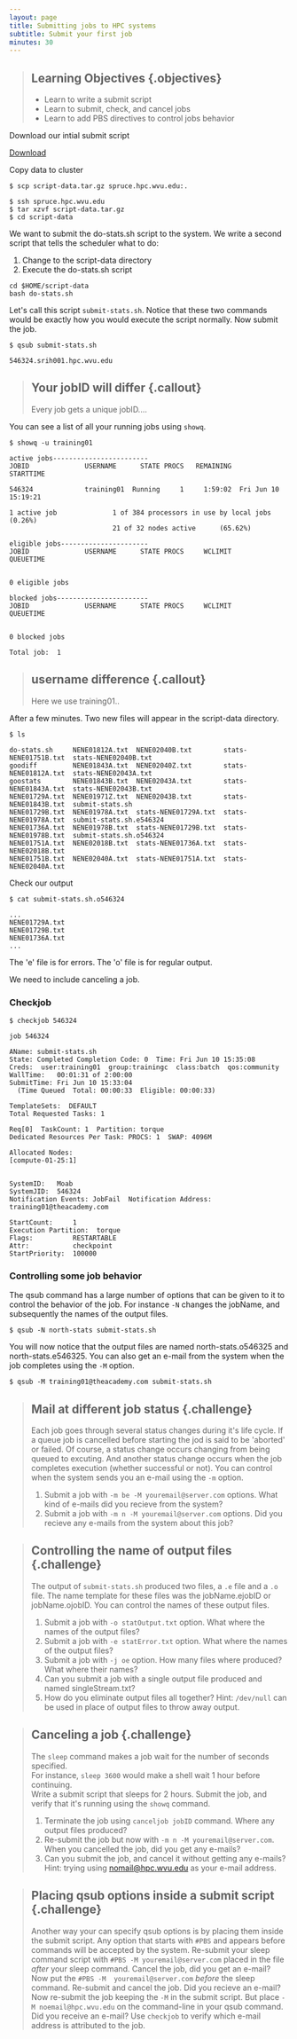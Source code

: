 ```yaml
---
layout: page
title: Submitting jobs to HPC systems
subtitle: Submit your first job
minutes: 30
---
```


> ## Learning Objectives {.objectives}
>
> * Learn to write a submit script
> * Learn to submit, check, and cancel jobs
> * Learn to add PBS directives to control jobs behavior


Download our intial submit script

[Download](https://wvuhpc.github.com/submitjobs-hpc/script-data.tar.gz)


Copy data to cluster

~~~ {.bash}
$ scp script-data.tar.gz spruce.hpc.wvu.edu:.
~~~

~~~ {.bash}
$ ssh spruce.hpc.wvu.edu
$ tar xzvf script-data.tar.gz
$ cd script-data
~~~

We want to submit the do-stats.sh script to the system.  We write a second 
script that tells the scheduler what to do:

1. Change to the script-data directory
2. Execute the do-stats.sh script

~~~
cd $HOME/script-data
bash do-stats.sh
~~~

Let's call this script `submit-stats.sh`. Notice that these two commands would 
be exactly how you would execute the script normally.  Now submit the job.

~~~ {.bash}
$ qsub submit-stats.sh
~~~
~~~ {.output}
546324.srih001.hpc.wvu.edu
~~~

> ## Your jobID will differ {.callout}
>
> Every job gets a unique jobID....

You can see a list of all your running jobs using `showq`.

~~~ {.bash}
$ showq -u training01
~~~
~~~ {.output}
active jobs------------------------
JOBID              USERNAME      STATE PROCS   REMAINING            STARTTIME

546324             training01  Running     1     1:59:02  Fri Jun 10 15:19:21

1 active job              1 of 384 processors in use by local jobs (0.26%)
						  21 of 32 nodes active      (65.62%)

eligible jobs----------------------
JOBID              USERNAME      STATE PROCS     WCLIMIT            QUEUETIME


0 eligible jobs   

blocked jobs-----------------------
JOBID              USERNAME      STATE PROCS     WCLIMIT            QUEUETIME


0 blocked jobs   

Total job:  1
~~~

> ## username difference {.callout}
>
> Here we use training01..


After a few minutes.  Two new files will appear in the script-data directory.

~~~ {.bash}
$ ls
~~~
~~~ {.output}
do-stats.sh     NENE01812A.txt  NENE02040B.txt        stats-NENE01751B.txt  stats-NENE02040B.txt
goodiff         NENE01843A.txt  NENE02040Z.txt        stats-NENE01812A.txt  stats-NENE02043A.txt
goostats        NENE01843B.txt  NENE02043A.txt        stats-NENE01843A.txt  stats-NENE02043B.txt
NENE01729A.txt  NENE01971Z.txt  NENE02043B.txt        stats-NENE01843B.txt  submit-stats.sh
NENE01729B.txt  NENE01978A.txt  stats-NENE01729A.txt  stats-NENE01978A.txt  submit-stats.sh.e546324
NENE01736A.txt  NENE01978B.txt  stats-NENE01729B.txt  stats-NENE01978B.txt  submit-stats.sh.o546324
NENE01751A.txt  NENE02018B.txt  stats-NENE01736A.txt  stats-NENE02018B.txt
NENE01751B.txt  NENE02040A.txt  stats-NENE01751A.txt  stats-NENE02040A.txt

~~~

Check our output

~~~ {.bash}
$ cat submit-stats.sh.o546324
~~~
~~~ {.output}
...
NENE01729A.txt
NENE01729B.txt
NENE01736A.txt
...
~~~

The 'e' file is for errors.  The 'o' file is for regular output.

We need to include canceling a job.


### Checkjob

~~~ {.bash}
$ checkjob 546324
~~~
~~~ {.output}
job 546324

AName: submit-stats.sh
State: Completed Completion Code: 0  Time: Fri Jun 10 15:35:08
Creds:  user:training01  group:trainingc  class:batch  qos:community
WallTime:   00:01:31 of 2:00:00
SubmitTime: Fri Jun 10 15:33:04
  (Time Queued  Total: 00:00:33  Eligible: 00:00:33)

TemplateSets:  DEFAULT
Total Requested Tasks: 1

Req[0]  TaskCount: 1  Partition: torque
Dedicated Resources Per Task: PROCS: 1  SWAP: 4096M

Allocated Nodes:
[compute-01-25:1]


SystemID:   Moab
SystemJID:  546324
Notification Events: JobFail  Notification Address: training01@theacademy.com

StartCount:     1
Execution Partition:  torque
Flags:          RESTARTABLE
Attr:           checkpoint
StartPriority:  100000
~~~



### Controlling some job behavior

The qsub command has a large number of options that can be given to it to 
control the behavior of the job.  For instance `-N` changes the jobName, and 
subsequently the names of the output files.

~~~ {.bash}
$ qsub -N north-stats submit-stats.sh
~~~

You will now notice that the output files are named north-stats.o546325 and 
north-stats.e546325.  You can also get an e-mail from the system when the job 
completes using the `-M` option.

~~~ {.bash}
$ qsub -M training01@theacademy.com submit-stats.sh
~~~

> ## Mail at different job status {.challenge}
>
> Each job goes through several status changes during it's life cycle.  If a 
> queue job is cancelled before starting the jod is said to be 'aborted' or 
> failed.  Of course, a status change occurs changing from being queued to 
> excuting.  And another status change occurs when the job completes execution 
> (whether successful or not).  You can control when the system sends you an 
> e-mail using the `-m` option.
>
> 1. Submit a job with `-m be -M youremail@server.com` options.  What kind of 
>    e-mails did you recieve from the system?
> 2. Submit a job with `-m n -M youremail@server.com` options.  Did you recieve 
>    any e-mails from the system about this job?

> ## Controlling the name of output files {.challenge}
>
> The output of `submit-stats.sh` produced two files, a `.e` file and a `.o` 
> file.  The name template for these files was the jobName.ejobID or 
> jobName.ojobID.  You can control the names of these output files.
>
> 1. Submit a job with `-o statOutput.txt` option.  What where the names of the 
>    output files?
> 2. Submit a job with `-e statError.txt` option.  What where the names of the 
>    output files?
> 3. Submit a job with `-j oe` option.  How many files where produced?  What 
>    where their names?
> 4. Can you submit a job with a single output file produced and named 
>    singleStream.txt?
> 5. How do you eliminate output files all together?  Hint: `/dev/null` can be 
>    used in place of output files to throw away output.

> ## Canceling a job {.challenge}
>
> The `sleep` command makes a job wait for the number of seconds specified.  
> For instance, `sleep 3600` would make a shell wait 1 hour before continuing.  
> Write a submit script that sleeps for 2 hours.  Submit the job, and verify 
> that it's running using the `showq` command.
>
> 1. Terminate the job using `canceljob jobID` command.  Where any output files 
>    produced?
> 2. Re-submit the job but now with `-m n -M youremail@server.com`.  When you 
>    cancelled the job, did you get any e-mails?
> 3. Can you submit the job, and cancel it without getting any e-mails?  Hint: 
>    trying using nomail@hpc.wvu.edu as your e-mail address.

> ## Placing qsub options inside a submit script {.challenge}
>
> Another way your can specify qsub options is by placing them inside the 
> submit script.  Any option that starts with `#PBS` and appears before 
> commands will be accepted by the system.  Re-submit your sleep command script 
> with `#PBS -M youremail@server.com` placed in the file *after* your sleep 
> command.  Cancel the job, did you get an e-mail?  Now put the `#PBS -M 
> youremail@server.com` *before* the sleep command.  Re-submit and cancel the 
> job.  Did you recieve an e-mail?  Now re-submit the job keeping the `-M` in 
> the submit script.  But place `-M noemail@hpc.wvu.edu` on the command-line in 
> your qsub command.  Did you receive an e-mail?  Use `checkjob` to verify 
> which e-mail address is attributed to the job.

